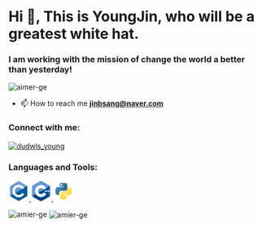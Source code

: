 <h1 align="left">Hi 👋, This is YoungJin, who will be a greatest white hat.</h1>
<h3 align="left">I am working with the mission of change the world a better than yesterday!</h3>

<p align="left"> <img src="https://komarev.com/ghpvc/?username=aimer-ge&label=Profile%20views&color=0e75b6&style=flat" alt="aimer-ge" /> </p>

- 📫 How to reach me **jinbsang@naver.com**

<h3 align="left">Connect with me:</h3>
<p align="left">
<a href="https://instagram.com/dudwls_young" target="blank"><img align="center" src="https://raw.githubusercontent.com/rahuldkjain/github-profile-readme-generator/master/src/images/icons/Social/instagram.svg" alt="dudwls_young" height="30" width="40" /></a>
</p>

<h3 align="left">Languages and Tools:</h3>
<p align="left"> <a href="https://www.cprogramming.com/" target="_blank" rel="noreferrer"> <img src="https://raw.githubusercontent.com/devicons/devicon/master/icons/c/c-original.svg" alt="c" width="40" height="40"/> </a> <a href="https://www.w3schools.com/cpp/" target="_blank" rel="noreferrer"> <img src="https://raw.githubusercontent.com/devicons/devicon/master/icons/cplusplus/cplusplus-original.svg" alt="cplusplus" width="40" height="40"/> </a> <a href="https://www.python.org" target="_blank" rel="noreferrer"> <img src="https://raw.githubusercontent.com/devicons/devicon/master/icons/python/python-original.svg" alt="python" width="40" height="40"/> </a> </p>

<p><img align="left" src="https://github-readme-stats.vercel.app/api/top-langs?username=amier-ge&show_icons=true&locale=en&layout=compact" alt="amier-ge" /></p>

<p>&nbsp;<img align="center" src="https://github-readme-stats.vercel.app/api?username=amier-ge&show_icons=true&locale=en" alt="amier-ge" /></p>
